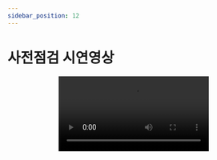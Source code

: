 ```yaml
---
sidebar_position: 12
---
```


# 사전점검 시연영상

<p align='center'>
    <video controls>
        <source src={require('./img/inspection_demo.mp4').default} type="video/mp4"/>
    </video>
</p>
